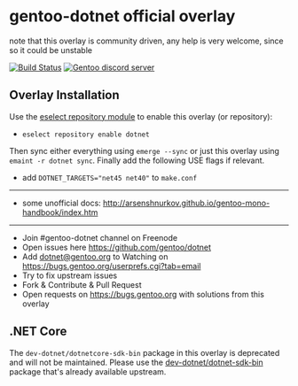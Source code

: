 gentoo-dotnet official overlay
==============================

note that this overlay is community driven, any help is very welcome, since so it could be unstable

[![Build Status](https://travis-ci.com/gentoo/dotnet.svg?branch=master)](https://travis-ci.com/gentoo/dotnet)
[![Gentoo discord server](https://img.shields.io/discord/249111029668249601.svg?style=flat-square&label=Gentoo%20Linux)](https://discord.gg/Gentoo)

Overlay Installation
--------------------

Use the [eselect repository module](https://wiki.gentoo.org/wiki/Eselect/Repository) 
to enable this overlay (or repository):

 - `eselect repository enable dotnet`

Then sync either everything using `emerge --sync` or just this overlay using `emaint -r dotnet sync`. 
Finally add the following USE flags if relevant.

- add `DOTNET_TARGETS="net45 net40"` to `make.conf`

<hr/>

 - some unofficial docs: http://arsenshnurkov.github.io/gentoo-mono-handbook/index.htm

<hr/>

 - Join #gentoo-dotnet channel on Freenode
 - Open issues here https://github.com/gentoo/dotnet
 - Add dotnet@gentoo.org to Watching on https://bugs.gentoo.org/userprefs.cgi?tab=email
 - Try to fix upstream issues
 - Fork & Contribute & Pull Request
 - Open requests on https://bugs.gentoo.org with solutions from this overlay

.NET Core
---------

The `dev-dotnet/dotnetcore-sdk-bin` package in this overlay is deprecated and will not be maintained.
Please use the [dev-dotnet/dotnet-sdk-bin](https://packages.gentoo.org/packages/dev-dotnet/dotnet-sdk-bin) package that's already available upstream.
